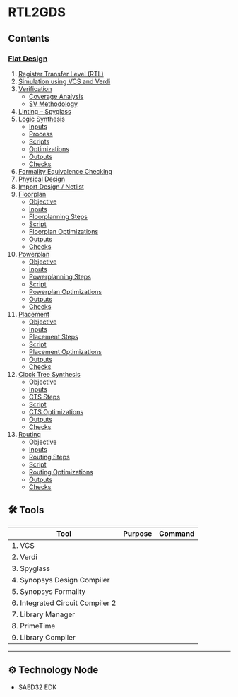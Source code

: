 # RTL2GDS

## Contents

### [Flat Design](Flat_Design/README.md#flat-design)

1. [Register Transfer Level (RTL)](Flat_Design/README.md#register-transfer-level-rtl)  
2. [Simulation using VCS and Verdi](Flat_Design/README.md#simulation-using-vcs-and-verdi)  
3. [Verification](Flat_Design/README.md#verification)  
   - [Coverage Analysis](Flat_Design/README.md#1-coverage-analysis)  
   - [SV Methodology](Flat_Design/README.md#2-sv-methodology)  
4. [Linting – Spyglass](Flat_Design/README.md#linting--spyglass)  
5. [Logic Synthesis](Flat_Design/README.md#logic-synthesis)  
   - [Inputs](Flat_Design/README.md#logic-synthesis-inputs)  
   - [Process](Flat_Design/README.md#logic-synthesis-process)  
   - [Scripts](Flat_Design/README.md#logic-synthesis-scripts-and-flow)  
   - [Optimizations](Flat_Design/README.md#optimizations)  
   - [Outputs](Flat_Design/README.md#outputs)  
   - [Checks](Flat_Design/README.md#checks-performed)  
6. [Formality Equivalence Checking](Flat_Design/README.md#formality-equivalence-checking)  
7. [Physical Design](Flat_Design/README.md#physical-design)  
8. [Import Design / Netlist](Flat_Design/README.md#1-import-design--netlist)  
9. [Floorplan](Flat_Design/README.md#floorplan)  
   - [Objective](Flat_Design/README.md#objective)  
   - [Inputs](Flat_Design/README.md#inputs)  
   - [Floorplanning Steps](Flat_Design/README.md#floorplanning-steps)  
   - [Script](Flat_Design/README.md#ports-placement)  
   - [Floorplan Optimizations](Flat_Design/README.md#floorplan-optimizations)  
   - [Outputs](Flat_Design/README.md#outputs-1)  
   - [Checks](Flat_Design/README.md#checks-1)  
10. [Powerplan](Flat_Design/README.md#power-plan)  
    - [Objective](Flat_Design/README.md#objectives)  
    - [Inputs](Flat_Design/README.md#inputs-1)  
    - [Powerplanning Steps](Flat_Design/README.md#process)  
    - [Script](Flat_Design/README.md#script)  
    - [Powerplan Optimizations](Flat_Design/README.md#powerplan-optimizations)  
    - [Outputs](Flat_Design/README.md#outputs-2)  
    - [Checks](Flat_Design/README.md#checks-2)  
11. [Placement](Flat_Design/README.md#placement)  
    - [Objective](Flat_Design/README.md#objectives-1)  
    - [Inputs](Flat_Design/README.md#inputs-2)  
    - [Placement Steps](Flat_Design/README.md#placement-process)  
    - [Script](Flat_Design/README.md#script-1)  
    - [Placement Optimizations](Flat_Design/README.md#optimizations-1)  
    - [Outputs](Flat_Design/README.md#outputs-3)  
    - [Checks](Flat_Design/README.md#checks-3)  
12. [Clock Tree Synthesis](Flat_Design/README.md#clock-tree-synthesis-cts)  
    - [Objective](Flat_Design/README.md#objectives-2)  
    - [Inputs](Flat_Design/README.md#inputs-3)  
    - [CTS Steps](Flat_Design/README.md#process-1)  
    - [Script](Flat_Design/README.md#script-2)  
    - [CTS Optimizations](Flat_Design/README.md#optimizations-2)  
    - [Outputs](Flat_Design/README.md#outputs-4)  
    - [Checks](Flat_Design/README.md#checks-4)  
13. [Routing](Flat_Design/README.md#routing)  
    - [Objective](Flat_Design/README.md#objectives-3)  
    - [Inputs](Flat_Design/README.md#inputs-4)  
    - [Routing Steps](Flat_Design/README.md#process-2)  
    - [Script](Flat_Design/README.md#script-3)  
    - [Routing Optimizations](Flat_Design/README.md#optimizations-3)  
    - [Outputs](Flat_Design/README.md#outputs-5)  
    - [Checks](Flat_Design/README.md#checks-5)  


## 🛠️ Tools

| Tool                             | Purpose        | Command |
|----------------------------------|----------------|---------|
| 1. VCS                           |                |         |
| 2. Verdi                         |                |         |
| 3. Spyglass                      |                |         |
| 4. Synopsys Design Compiler      |                |         |
| 5. Synopsys Formality            |                |         |
| 6. Integrated Circuit Compiler 2 |                |         |
| 7. Library Manager               |                |         |
| 8. PrimeTime                     |                |         |
| 9. Library Compiler              |                |         |

---

## ⚙️ Technology Node
- SAED32 EDK


   

